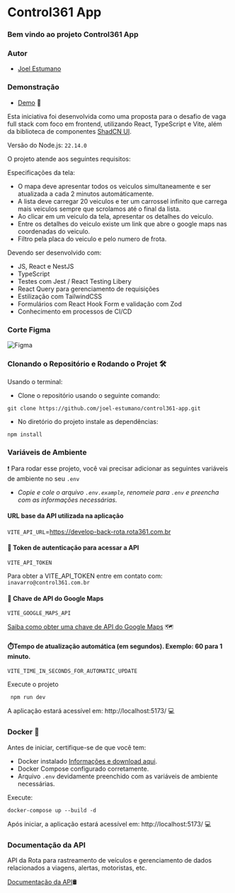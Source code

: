 # Control361 App

### Bem vindo ao projeto Control361 App

### Autor

- [Joel Estumano](https://www.joelestumano.com/)

### Demonstração

- [Demo](https://control361-app-bl7m.vercel.app/) 🚀

Esta iniciativa foi desenvolvida como uma proposta para o desafio de vaga full stack com foco em frontend, utilizando React, TypeScript e Vite, além da biblioteca de componentes [ShadCN UI](https://ui.shadcn.com/docs/installation/vite).

Versão do Node.js: `22.14.0`

O projeto atende aos seguintes requisitos:

Especificações da tela:

- O mapa deve apresentar todos os veiculos simultaneamente e ser atualizada a cada 2 minutos automáticamente.
- A lista deve carregar 20 veiculos e ter um carrossel infinito que carrega mais veiculos sempre que scrolamos até o final da lista.
- Ao clicar em um veiculo da tela, apresentar os detalhes do veiculo.
- Entre os detalhes do veiculo existe um link que abre o google maps nas coordenadas do veiculo.
- Filtro pela placa do veiculo e pelo numero de frota.

Devendo ser desenvolvido com:

- JS, React e NestJS
- TypeScript
- Testes com Jest / React Testing Libery
- React Query para gerenciamento de requisições
- Estilização com TailwindCSS
- Formulários com React Hook Form e validação com Zod
- Conhecimento em processos de CI/CD

### Corte Figma

![Figma](https://joel-estumano.github.io/public/img/apps/teste-control361-figma.png)

### Clonando o Repositório e Rodando o Projet 🛠️

Usando o terminal:

- Clone o repositório usando o seguinte comando:

```
git clone https://github.com/joel-estumano/control361-app.git
```

- No diretório do projeto instale as dependências:

```
npm install
```

### Variáveis de Ambiente

❗ Para rodar esse projeto, você vai precisar adicionar as seguintes variáveis de ambiente no seu `.env`

- _Copie e cole o arquivo `.env.example`, renomeie para `.env` e preencha com as informações necessárias._

#### URL base da API utilizada na aplicação

`VITE_API_URL`=https://develop-back-rota.rota361.com.br

#### 🔑 Token de autenticação para acessar a API

`VITE_API_TOKEN`

Para obter a VITE_API_TOKEN entre em contato com: `inavarro@control361.com.br`

#### 🔑 Chave de API do Google Maps

`VITE_GOOGLE_MAPS_API`

[Saiba como obter uma chave de API do Google Maps](https://developers.google.com/maps/documentation/javascript/get-api-key?hl=pt-br) 🗺️

#### ⏱️Tempo de atualização automática (em segundos). Exemplo: 60 para 1 minuto.

`VITE_TIME_IN_SECONDS_FOR_AUTOMATIC_UPDATE`

Execute o projeto

```
 npm run dev
```

A aplicação estará acessível em: http://localhost:5173/ 💻

### Docker 🐋

Antes de iniciar, certifique-se de que você tem:

- Docker instalado [Informações e download aqui](https://www.docker.com/get-started/).
- Docker Compose configurado corretamente.
- Arquivo `.env` devidamente preenchido com as variáveis de ambiente necessárias.

Execute:

```
docker-compose up --build -d
```

Após iniciar, a aplicação estará acessível em: http://localhost:5173/ 💻

### Documentação da API

API da Rota para rastreamento de veículos e gerenciamento de dados relacionados a viagens, alertas, motoristas, etc.

[Documentação da API](https://develop-back-rota.rota361.com.br/recruitment)🛢️
